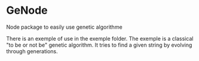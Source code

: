 # GeNode
Node package to easily use genetic algorithme

There is an exemple of use in the exemple folder.
The exemple is a classical "to be or not be" genetic algorithm. It tries to find a given string by evolving through generations.
